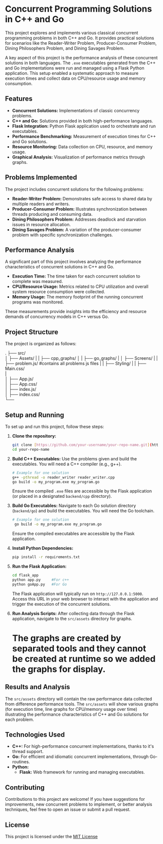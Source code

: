 # Concurrent Programming Solutions in C++ and Go

This project explores and implements various classical concurrent programming problems in both C++ and Go. It provides practical solutions for scenarios like the Reader-Writer Problem, Producer-Consumer Problem, Dining Philosophers Problem, and Dining Savages Problem.

A key aspect of this project is the performance analysis of these concurrent solutions in both languages. The `.exe` executables generated from the C++ and Go implementations were run and managed using a Flask Python application. This setup enabled a systematic approach to measure execution times and collect data on CPU/resource usage and memory consumption.


## Features

- **Concurrent Solutions:** Implementations of classic concurrency problems.
- **C++ and Go:** Solutions provided in both high-performance languages.
- **Flask Integration:** Python Flask application used to orchestrate and run executables.
- **Performance Benchmarking:** Measurement of execution times for C++ and Go solutions.
- **Resource Monitoring:** Data collection on CPU, resource, and memory usage.
- **Graphical Analysis:** Visualization of performance metrics through graphs.

## Problems Implemented

The project includes concurrent solutions for the following problems:

- **Reader-Writer Problem:** Demonstrates safe access to shared data by multiple readers and writers.
- **Producer-Consumer Problem:** Illustrates synchronization between threads producing and consuming data.
- **Dining Philosophers Problem:** Addresses deadlock and starvation issues in resource allocation.
- **Dining Savages Problem:** A variation of the producer-consumer problem with specific synchronization challenges.

## Performance Analysis

A significant part of this project involves analyzing the performance characteristics of concurrent solutions in C++ and Go.

- **Execution Time:** The time taken for each concurrent solution to complete was measured.
- **CPU/Resource Usage:** Metrics related to CPU utilization and overall system resource consumption were collected.
- **Memory Usage:** The memory footprint of the running concurrent programs was monitored.

These measurements provide insights into the efficiency and resource demands of concurrency models in C++ versus Go.

## Project Structure

The project is organized as follows:

.
├── src/            
│   ├── Assets/
|   |  ├── cpp_graphs/
│   |  ├── go_graphs/
|
│   ├── Screens/
|   |  ├── problem.js/        #contains all problems js files
|
|   ├── Styling/
|   |  ├── Main.css/    
|  
│   ├── App.js/  
│   ├── App.css/  
│   ├── index.js/    
│   ├── index.css/      
└── 

## Setup and Running

To set up and run this project, follow these steps:

1.  **Clone the repository:**
    ```bash
    git clone [https://github.com/your-username/your-repo-name.git](https://github.com/your-username/your-repo-name.git)
    cd your-repo-name
    ```

2.  **Build C++ Executables:**
    Use the problems given and build the executables. You will need a C++ compiler (e.g., g++).
    ```bash
    # Example for one solution
    g++ -pthread -o reader_writer reader_writer.cpp
    go build -o my_program.exe my_program.go
    ```
    Ensure the compiled `.exe` files are accessible by the Flask application (or placed in a designated `backend/cpp` directory).

3.  **Build Go Executables:**
    Navigate to each Go solution directory (`backend/go`) and build the executables. You will need the Go toolchain.
    ```bash
    # Example for one solution
     go build -o my_program.exe my_program.go
    ```
    Ensure the compiled executables are accessible by the Flask application.

4.  **Install Python Dependencies:**
    ```bash
    pip install -r requirements.txt
    ```

5.  **Run the Flask Application:**
    ```bash
    cd flask_app
    python app.py     #For c++
    python goApp.py   #For Go
    ```
    The Flask application will typically run on `http://127.0.0.1:5000`. Access this URL in your web browser to interact with the application and trigger the execution of the concurrent solutions.

6.  **Run Analysis Scripts:**
    After collecting data through the Flask application, navigate to the `src/assets` directory for graphs.
    # The graphs are created by separated tools and they cannot be created at runtime so we added the graphs for display.

## Results and Analysis

The `src/assets` directory will contain the raw performance data collected from difference performance tools. The `src/assets` will show various graphs (for execution time, line graphs for CPU/memory usage over time) illustrating the performance characteristics of C++ and Go solutions for each problem.

## Technologies Used

-   **C++:** For high-performance concurrent implementations, thanks to it's thread support.
-   **Go:** For efficient and idiomatic concurrent implementations, through Go-routines.
-   **Python:**
    -   **Flask:** Web framework for running and managing executables.

## Contributing

Contributions to this project are welcome! If you have suggestions for improvements, new concurrent problems to implement, or better analysis techniques, feel free to open an issue or submit a pull request.

## License

This project is licensed under the [MIT License](LICENSE)       
